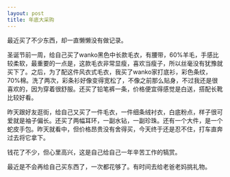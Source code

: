 ```yaml
---
layout: post
title: 年底大采购
---
```




最近买了不少东西，却一直懒懒没有做记录。

圣诞节前一周，给自己买了wanko黑色中长款毛衣，有腰带，60%羊毛，手感比较柔软，最重要的一点是，这款毛衣非常显瘦，喜欢当瘦子，所以丝毫没有犹豫就买下了。之后，为了配这件风衣式毛衣，我买了wanko家打底衫，彩色条纹，70%棉。洗了两次，彩条衫好像变得宽松了，不像之前那么贴身，不过我还是很喜欢的，因为穿着很舒服。还买了铅笔裤一条，价格便宜得感觉是白送，搭配长靴比较好看。

昨天跟好友逛街，给自己又买了一件毛衣，一件细条绒衬衣，白底粉点，样子很可爱就是袖子偏长。还买了两幅耳环，一副水钻，一副珍珠。还有一个大件，是一个蛇皮手包。昨天就看中，但价格昂贵没有舍得买，今天终于还是忍不住，打车直奔过去将它拿下。

钱花了不少，但心里高兴，这是自己给自己一年辛苦工作的犒赏。

最近是不会再给自己买东西了，一次都花够了。有时间去给老爸老妈挑礼物。
